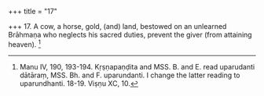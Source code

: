 +++
title = "17"

+++
17. A cow, a horse, gold, (and) land, bestowed on an unlearned Brāhmaṇa who neglects his sacred duties, prevent the giver (from attaining heaven). [^13] 


[^13]:  Manu IV, 190, 193-194. Kṛṣṇapaṇḍita and MSS. B. and E. read uparudanti dātāraṃ, MSS. Bh. and F. uparundanti. I change the latter reading to uparundhanti. 18-19. Viṣṇu XC, 10.
